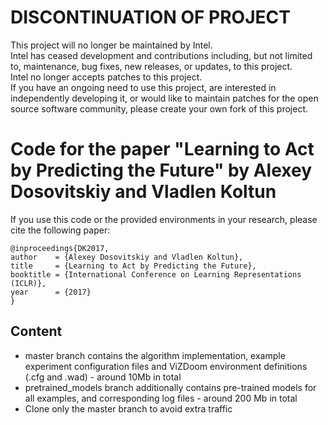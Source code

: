 # DISCONTINUATION OF PROJECT #  
This project will no longer be maintained by Intel.  
Intel has ceased development and contributions including, but not limited to, maintenance, bug fixes, new releases, or updates, to this project.  
Intel no longer accepts patches to this project.  
 If you have an ongoing need to use this project, are interested in independently developing it, or would like to maintain patches for the open source software community, please create your own fork of this project.  
  
# Code for the paper "Learning to Act by Predicting the Future" by Alexey Dosovitskiy and Vladlen Koltun

If you use this code or the provided environments in your research, please cite the following paper:

    @inproceedings{DK2017,
    author    = {Alexey Dosovitskiy and Vladlen Koltun},
    title     = {Learning to Act by Predicting the Future},
    booktitle = {International Conference on Learning Representations (ICLR)},
    year      = {2017}
    }

## Content

- master branch contains the algorithm implementation, example experiment configuration files and ViZDoom environment definitions (.cfg and .wad) - around 10Mb in total
- pretrained_models branch additionally contains pre-trained models for all examples, and corresponding log files - around 200 Mb in total
- Clone only the master branch to avoid extra traffic

## Dependencies:
- ViZDoom
- numpy
- tensorflow
- OpenCV python bindings
- (optionally, cuda and cudnn)

## Tested with: 
- Ubuntu 14.04
- python 3.4
- tensorflow 1.0
- ViZDoom master branch commit ed25f236ac93fbe7f667d64fe48d733506ce51f4

## Running the code:
- Adjust ViZDoom path in doom_simulator.py
- For testing, switch to the pretrained_models branch and run (using D3 as an example):

        cd examples/D3_battle
        python3 run_exp.py show

- For training, run the following (using D2 as an example):

        cd examples/D3_battle
        python3 run_exp.py train

- If you have multiple gpus, make sure that only one is visible with

        export CUDA_VISIBLE_DEVICES=NGPU

    where NGPU is the number of GPU you want to use, or "" if you do not want to use a gpu

- For speeding things up you may want to prepend "taskset -c NCORE" before the command, where NCORE is the number of the core to be used, for example:

        taskset -c 1 python3 run_exp.py train

  When training with a GPU, one core seems to perform the best. Without a GPU, you may want 4 or 8 cores.

## Remarks

- For experiments in the paper we used a slightly modified ViZDoom version which provided a post-mortem measurement. This turns out to make a difference for training. For this reason, the results with this code and the default ViZDoom version may differ slightly from the results in the paper.

- Results may vary across training runs: in our experiments, up to roughly 15%.

- In battle scenarios, the reward provided by ViZDoom is the number of frags. For training the baseline approaches we did not use this reward, but rather a weighted average of the three measurements, same as for our approach, for a fair comparison.

## Troubleshooting

Please send bug reports to Alexey Dosovitskiy <adosovitskiy@gmail.com>
